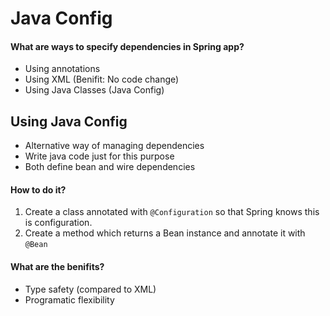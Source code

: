 # Java Config

#### What are ways to specify dependencies in Spring app?

* Using annotations
* Using XML (Benifit: No code change)
* Using Java Classes (Java Config)

## Using Java Config

* Alternative way of managing dependencies
* Write java code just for this purpose
* Both define bean and wire dependencies

#### How to do it?

1. Create a class annotated with `@Configuration` so that Spring knows this is configuration.
2. Create a method which returns a Bean instance and annotate it with `@Bean`

#### What are the benifits?

* Type safety (compared to XML)
* Programatic flexibility
